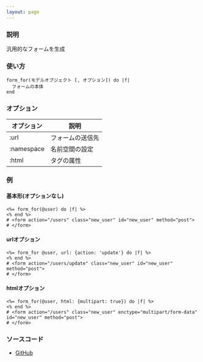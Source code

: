 ```yaml
---
layout: page
---
```

### 説明
汎用的なフォームを生成

### 使い方
    form_for(モデルオブジェクト [, オプション]) do |f|
      フォームの本体
    end

### オプション

オプション      | 説明
---------- | --------
:url       | フォームの送信先
:namespace | 名前空間の設定
:html      | タグの属性

### 例
#### 基本形(オプションなし)
    <%= form_for(@user) do |f| %>
    <% end %>
    # <form action="/users" class="new_user" id="new_user" method="post">
    # </form>

#### urlオプション
    <%= form_for @user, url: {action: 'update'} do |f| %>
    <% end %>
    # <form action="/users/update" class="new_user" id="new_user" method="post">
    # </form>

#### htmlオプション
    <%= form_for(@user, html: {multipart: true}) do |f| %>
    <% end %>
    # <form action="/users" class="new_user" enctype="multipart/form-data" id="new_user" method="post">
    # </form>

### ソースコード
* [GitHub](https://github.com/rails/rails/blob/f33d52c95217212cbacc8d5e44b5a8e3cdc6f5b3/actionview/lib/action_view/helpers/form_helper.rb#L430)